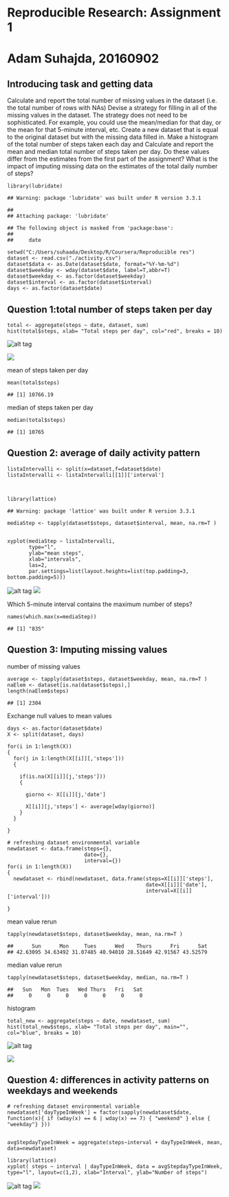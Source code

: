 Reproducible Research: Assignment 1
===================================

Adam Suhajda, 20160902
======================

Introducing task and getting data
---------------------------------

Calculate and report the total number of missing values in the dataset
(i.e. the total number of rows with NAs) Devise a strategy for filling
in all of the missing values in the dataset. The strategy does not need
to be sophisticated. For example, you could use the mean/median for that
day, or the mean for that 5-minute interval, etc. Create a new dataset
that is equal to the original dataset but with the missing data filled
in. Make a histogram of the total number of steps taken each day and
Calculate and report the mean and median total number of steps taken per
day. Do these values differ from the estimates from the first part of
the assignment? What is the impact of imputing missing data on the
estimates of the total daily number of steps?

    library(lubridate)

    ## Warning: package 'lubridate' was built under R version 3.3.1

    ## 
    ## Attaching package: 'lubridate'

    ## The following object is masked from 'package:base':
    ## 
    ##     date

    setwd("C:/Users/suhaada/Desktop/R/Coursera/Reproducible res")
    dataset <- read.csv("./activity.csv")
    dataset$data <- as.Date(dataset$date, format="%Y-%m-%d")
    dataset$weekday <- wday(dataset$date, label=T,abbr=T)
    dataset$weekday <- as.factor(dataset$weekday)
    dataset$interval <- as.factor(dataset$interval)
    days <- as.factor(dataset$date)

Question 1:total number of steps taken per day
----------------------------------------------

    total <- aggregate(steps ~ date, dataset, sum)
    hist(total$steps, xlab= "Total steps per day", col="red", breaks = 10)

![alt tag](https://github.com/Suhaada/Reproducible-Research-Assignment-1/blob/master/1.PNG)

![](PA1_template_files/figure-markdown_strict/unnamed-chunk-2-1.png)

mean of steps taken per day

    mean(total$steps)

    ## [1] 10766.19

median of steps taken per day

    median(total$steps)

    ## [1] 10765

Question 2: average of daily activity pattern
---------------------------------------------

    listaIntervalli <- split(x=dataset,f=dataset$date)
    listaIntervalli <- listaIntervalli[[1]]['interval']



    library(lattice)

    ## Warning: package 'lattice' was built under R version 3.3.1

    mediaStep <- tapply(dataset$steps, dataset$interval, mean, na.rm=T )


    xyplot(mediaStep ~ listaIntervalli,
           type="l",
           ylab="mean steps",
           xlab="intervals",
           las=2,
           par.settings=list(layout.heights=list(top.padding=3, bottom.padding=5)))

![alt tag](https://github.com/Suhaada/Reproducible-Research-Assignment-1/blob/master/2.PNG)
![](PA1_template_files/figure-markdown_strict/unnamed-chunk-5-1.png)

Which 5-minute interval contains the maximum number of steps?

    names(which.max(x=mediaStep))

    ## [1] "835"

Question 3: Imputing missing values
-----------------------------------

number of missing values

    average <- tapply(dataset$steps, dataset$weekday, mean, na.rm=T )
    naElem <- dataset[is.na(dataset$steps),]
    length(naElem$steps)   

    ## [1] 2304

Exchange null values to mean values

    days <- as.factor(dataset$date)
    X <- split(dataset, days)

    for(i in 1:length(X))
    {
      for(j in 1:length(X[[i]][,'steps']))
      {
        
        if(is.na(X[[i]][j,'steps']))
        {
          
          giorno <- X[[i]][j,'date']
          
          X[[i]][j,'steps'] <- average[wday(giorno)]
        }  
      }
      
    }

    # refreshing dataset environmental variable
    newdataset <- data.frame(steps={},
                             date={},
                             interval={})
    for(i in 1:length(X))
    {
      newdataset <- rbind(newdataset, data.frame(steps=X[[i]]['steps'],
                                                 date=X[[i]]['date'],
                                                 interval=X[[i]]['interval']))
      
    }

mean value rerun

    tapply(newdataset$steps, dataset$weekday, mean, na.rm=T )

    ##      Sun      Mon     Tues      Wed    Thurs      Fri      Sat 
    ## 42.63095 34.63492 31.07485 40.94010 28.51649 42.91567 43.52579

median value rerun

    tapply(newdataset$steps, dataset$weekday, median, na.rm=T )

    ##   Sun   Mon  Tues   Wed Thurs   Fri   Sat 
    ##     0     0     0     0     0     0     0

histogram

    total_new <- aggregate(steps ~ date, newdataset, sum)
    hist(total_new$steps, xlab= "Total steps per day", main="", col="blue", breaks = 10)
    
![alt tag](https://github.com/Suhaada/Reproducible-Research-Assignment-1/blob/master/3.PNG)

![](PA1_template_files/figure-markdown_strict/unnamed-chunk-11-1.png)

Question 4: differences in activity patterns on weekdays and weekends
---------------------------------------------------------------------

    # refreshing dataset environmental variable
    newdataset['dayTypeInWeek'] = factor(sapply(newdataset$date, function(x){ if (wday(x) == 6 | wday(x) == 7) { "weekend" } else { "weekday"} }))


    avgStepdayTypeInWeek = aggregate(steps~interval + dayTypeInWeek, mean, data=newdataset)

    library(lattice)
    xyplot( steps ~ interval | dayTypeInWeek, data = avgStepdayTypeInWeek, type="l", layout=c(1,2), xlab="Interval", ylab="Number of steps")
 ![alt tag](https://github.com/Suhaada/Reproducible-Research-Assignment-1/blob/master/4.PNG)
![](PA1_template_files/figure-markdown_strict/unnamed-chunk-12-1.png)
